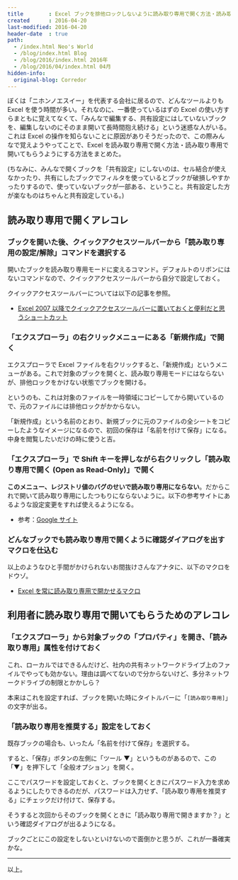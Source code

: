 ```yaml
---
title        : Excel ブックを排他ロックしないように読み取り専用で開く方法・読み取り専用を推奨させる方法
created      : 2016-04-20
last-modified: 2016-04-20
header-date  : true
path:
  - /index.html Neo's World
  - /blog/index.html Blog
  - /blog/2016/index.html 2016年
  - /blog/2016/04/index.html 04月
hidden-info:
  original-blog: Corredor
---
```


ぼくは「ニホンノエスイー」を代表する会社に居るので、どんなツールよりも Excel を使う時間が多い。それなのに、一番使っているはずの Excel の使い方すらまともに覚えてなくて、「みんなで編集する、共有設定にはしていないブックを、編集しないのにそのまま開いて長時間抱え続ける」という迷惑な人がいる。これは Excel の操作を知らないことに原因がありそうだったので、この際みんなで覚えようやってことで、Excel を読み取り専用で開く方法・読み取り専用で開いてもらうようにする方法をまとめた。

(ちなみに、みんなで開くブックを「共有設定」にしないのは、セル結合が使えなかったり、共有にしたブックでフィルタを使っているとブックが破損しやすかったりするので、使っていないブックが一部ある、ということ。共有設定した方が楽なものはちゃんと共有設定している。)

## 読み取り専用で開くアレコレ

### ブックを開いた後、クイックアクセスツールバーから「読み取り専用の設定/解除」コマンドを選択する

開いたブックを読み取り専用モードに変えるコマンド。デフォルトのリボンにはないコマンドなので、クイックアクセスツールバーから自分で設定しておく。

クイックアクセスツールバーについては以下の記事を参照。

- [Excel 2007 以降でクイックアクセスツールバーに置いておくと便利だと思うショートカット](19-01.html)

### 「エクスプローラ」の右クリックメニューにある「新規作成」で開く

エクスプローラで Excel ファイルを右クリックすると、「新規作成」というメニューがある。これで対象のブックを開くと、読み取り専用モードにはならないが、排他ロックをかけない状態でブックを開ける。

というのも、これは対象のファイルを一時領域にコピーしてから開いているので、元のファイルには排他ロックがかからない。

「新規作成」という名前のとおり、新規ブックに元のファイルの全シートをコピーしたようなイメージになるので、初回の保存は「名前を付けて保存」になる。中身を閲覧したいだけの時に使うと吉。

### 「エクスプローラ」で Shift キーを押しながら右クリックし「読み取り専用で開く (Open as Read-Only)」で開く

**このメニュー、レジストリ値のバグのせいで読み取り専用にならない**。だからこれで開いて読み取り専用にしたつもりにならないように。以下の参考サイトにあるような設定変更をすれば使えるようになる。

- 参考：[Google サイト](https://sites.google.com/site/universeof/tips/openasreadonly)

### どんなブックでも読み取り専用で開くように確認ダイアログを出すマクロを仕込む

以上のようなひと手間がかけられないお間抜けさんなアナタに、以下のマクロをドウゾ。

- [Excel を常に読み取り専用で開かせるマクロ](18-01.html)

## 利用者に読み取り専用で開いてもらうためのアレコレ

### 「エクスプローラ」から対象ブックの「プロパティ」を開き、「読み取り専用」属性を付けておく

これ、ローカルではできるんだけど、社内の共有ネットワークドライブ上のファイルでやっても効かない。理由は調べてないので分からないけど、多分ネットワークドライブの制限とかかしら？

本来はこれを設定すれば、ブックを開いた時にタイトルバーに「`[読み取り専用]`」の文字が出る。

### 「読み取り専用を推奨する」設定をしておく

既存ブックの場合も、いったん「名前を付けて保存」を選択する。

すると、「保存」ボタンの左側に「ツール ▼」というものがあるので、この「▼」を押下して「全般オプション」を開く。

ここでパスワードを設定しておくと、ブックを開くときにパスワード入力を求めるようにしたりできるのだが、パスワードは入力せず、「読み取り専用を推奨する」にチェックだけ付けて、保存する。

そうすると次回からそのブックを開くときに「読み取り専用で開きますか？」という確認ダイアログが出るようになる。

ブックごとにこの設定をしないといけないので面倒かと思うが、これが一番確実かな。

---

以上。
